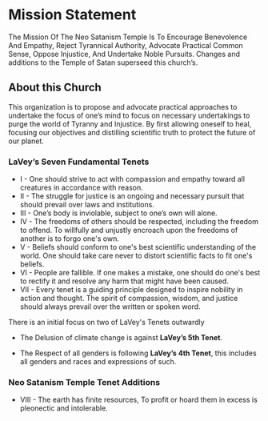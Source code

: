 # Mission Statement

The Mission Of The Neo Satanism Temple Is To Encourage Benevolence And Empathy, Reject Tyrannical Authority, Advocate Practical Common Sense, Oppose Injustice, And Undertake Noble Pursuits. Changes and additions to the Temple of Satan superseed this church’s. 

## About this Church

This organization is to propose and advocate practical approaches to undertake the focus of one’s mind to focus on necessary undertakings to purge the world of Tyranny and Injustice. By first allowing oneself to heal, focusing our objectives and distilling scientific truth to protect the future of our planet. 



### LaVey’s Seven Fundamental Tenets

 * I - One should strive to act with compassion and empathy toward all creatures in accordance with reason.
 * II - The struggle for justice is an ongoing and necessary pursuit that should prevail over laws and institutions.
 * III - One’s body is inviolable, subject to one’s own will alone.
 * IV - The freedoms of others should be respected, including the freedom to offend. To willfully and unjustly encroach upon the freedoms of another is to forgo one's own.
 * V - Beliefs should conform to one's best scientific understanding of the world. One should take care never to distort scientific facts to fit one's beliefs.
 * VI - People are fallible. If one makes a mistake, one should do one's best to rectify it and resolve any harm that might have been caused.
 * VII - Every tenet is a guiding principle designed to inspire nobility in action and thought. The spirit of compassion, wisdom, and justice should always prevail over the written or spoken word.


There is an initial focus on two of LaVey's Tenets outwardly 

* The Delusion of climate change is against **LaVey’s 5th Tenet**. 

* The Respect of all genders is following **LaVey’s 4th Tenet**, this includes all genders and races and expressions of such.


### Neo Satanism Temple Tenet Additions

 * VIII - The earth has finite resources, To profit or hoard them in excess is pleonectic and intolerable. 

